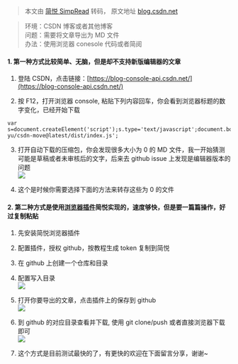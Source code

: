 > 本文由 [简悦 SimpRead](http://ksria.com/simpread/) 转码， 原文地址 [blog.csdn.net](https://blog.csdn.net/wangrui1573/article/details/124662720)

> 环境：CSDN 博客或者其他博客  
> 问题：需要将文章导出为 MD 文件  
> 办法：使用浏览器 conesole 代码或者简阅

#### 1. 第一种方式比较简单、无脑，但是却不支持新版编辑器的文章

1.  登陆 CSDN，点击链接：[https://blog-console-api.csdn.net/](https://blog-console-api.csdn.net/)
    
2.  按 F12，打开浏览器 console, 粘贴下列内容回车，你会看到浏览器标题的数字变化，已经开始下载
    

```
var s=document.createElement('script');s.type='text/javascript';document.body.appendChild(s);s.src='//cdn.jsdelivr.net/gh/ame-yu/csdn-move@latest/dist/index.js';
```

3.  打开自动下载的压缩包，你会发现很多大小为 0 的 MD 文件，我一开始猜测可能是草稿或者未审核后的文字，后来去 github issue 上发现是编辑器版本的问题  
    ![](https://img-blog.csdnimg.cn/0f2ef21351514ca184bcdb12b2173ffc.png)
    
4.  这个是时候你需要选择下面的方法来转存这些为 0 的文件
    

#### 2. 第二种方式是使用[浏览器插件](https://so.csdn.net/so/search?q=%E6%B5%8F%E8%A7%88%E5%99%A8%E6%8F%92%E4%BB%B6&spm=1001.2101.3001.7020)简悦实现的，速度够快，但是要一篇篇操作，好过复制粘贴

1.  先安装简悦浏览器插件
    
2.  配置插件，授权 github，按教程生成 token 复制到简悦
    
3.  在 github 上创建一个仓库和目录
    
4.  配置写入目录  
    ![](https://img-blog.csdnimg.cn/8eefea85278d48f08cac0e5736ce945e.png)
    
5.  打开你要导出的文章，点击插件上的保存到 github  
    ![](https://img-blog.csdnimg.cn/c4db51f234864060846bed9f05cf0569.png)
    
6.  到 github 的对应目录查看并下载, 使用 git clone/push 或者直接浏览器下载即可  
    ![](https://img-blog.csdnimg.cn/0c5e91df352043488b495e288f451eae.png)
    
7.  这个方式是目前测试最快的了，有更快的欢迎在下面留言分享，谢谢~